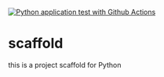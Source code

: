 [![Python application test with Github Actions](https://github.com/Valim19/scaffold/actions/workflows/main.yml/badge.svg)](https://github.com/Valim19/scaffold/actions/workflows/main.yml)

# scaffold
this is a project scaffold for Python
